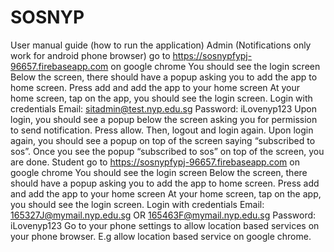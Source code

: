 # SOSNYP

User manual guide (how to run the application)
Admin (Notifications only work for android phone browser)
go to https://sosnypfypj-96657.firebaseapp.com  on google chrome
You should see the login screen
Below the screen, there should have a popup asking you to add the app to home screen. Press add and add the app to your home screen
At your home screen, tap on the app, you should see the login screen.
Login with credentials
Email: sitadmin@test.nyp.edu.sg
Password: iLovenyp123
Upon login, you should see a popup below the screen asking you for permission to send notification. Press allow.
Then, logout and login again.
Upon login again, you should see a popup on top of the screen saying “subscribed to sos”.
Once you see the popup “subscribed to sos” on top of the screen, you are done.
Student
go to https://sosnypfypj-96657.firebaseapp.com on google chrome
You should see the login screen
Below the screen, there should have a popup asking you to add the app to home screen. Press add and add the app to your home screen
At your home screen, tap on the app, you should see the login screen.
Login with credentials
Email: 165327J@mymail.nyp.edu.sg OR 165463F@mymail.nyp.edu.sg
Password: iLovenyp123
Go to your phone settings to allow location based services on your phone browser. E.g allow location based service on google chrome.
